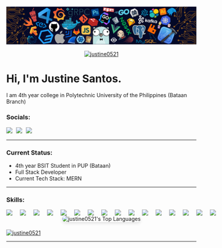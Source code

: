 ![banner](/banner.png)

<p align="center">
  <a href="https://github.com/justine0521">
    <img src="https://komarev.com/ghpvc/?username=justine0521&label=Profile%20Views&color=0e75b6&style=for-the-badge" alt="justine0521" />
  </a>
</p>

# Hi, I'm **Justine Santos**.
I am 4th year college in Polytechnic University of the Philippines (Bataan Branch)

### Socials:

<div style="display: flex; gap: 10px;">
  <a href="https://www.facebook.com/profile.php?id=100009771407385">
    <img src="https://img.shields.io/badge/Justine%20Santos-1877F2?style=for-the-badge&logo=facebook&logoColor=white" />
  </a>

  <a href="https://www.linkedin.com/in/your-profile-link">
    <img src="https://img.shields.io/badge/Justine%20Santos-0A66C2?style=for-the-badge&logo=linkedin&logoColor=white" />
  </a>

  <a href="https://www.instagram.com/your-profile-link">
    <img src="https://img.shields.io/badge/Justine%20Santos-E4405F?style=for-the-badge&logo=instagram&logoColor=white" />
  </a>
</div>


-------------------------------------------

### Current Status:

-  4th year BSIT Student in PUP (Bataan)
-  Full Stack Developer
-  Current Tech Stack: MERN

-------------------------------------------

### Skills:

<div style="display: flex; gap: 20px;>
  <img src="https://img.shields.io/badge/Html5-%23E34F26.svg?style=for-the-badge&logo=html5&logoColor=white" alt="HTML5 Badge">
  <img src="https://img.shields.io/badge/Css3-%2314354C.svg?style=for-the-badge&logo=css3&logoColor=white">
  <img src="https://img.shields.io/badge/Javascript-%23323330.svg?style=for-the-badge&logo=javascript&logoColor=%23F7DF1E">
  <img src="https://img.shields.io/badge/Php-%23777BB4.svg?style=for-the-badge&logo=php&logoColor=white">
  <img src="https://img.shields.io/badge/Java-%23007396.svg?style=for-the-badge&logo=java&logoColor=white">
  <img src="https://img.shields.io/badge/C++-%2300599C.svg?style=for-the-badge&logo=c%2B%2B&logoColor=white">
  <img src="https://img.shields.io/badge/React-%2320232a.svg?style=for-the-badge&logo=react&logoColor=%2361DAFB">
  <img src="https://img.shields.io/badge/Tailwind%20CSS-%2306B6D4.svg?style=for-the-badge&logo=tailwind-css&logoColor=white">
  <img src="https://img.shields.io/badge/Node.js-%23339933.svg?style=for-the-badge&logo=node-dot-js&logoColor=white">
  <img src="https://img.shields.io/badge/MongoDB-%2347A248.svg?style=for-the-badge&logo=mongodb&logoColor=white">
  <img src="https://img.shields.io/badge/MySQL-%2300000f.svg?style=for-the-badge&logo=mysql&logoColor=white"><img src="https://img.shields.io/badge/VS%20Code-    %23007ACC.svg?style=for-the-badge&logo=visual-studio-code&logoColor=white">
  <img src="https://img.shields.io/badge/AWS-%23232F3E.svg?style=for-the-badge&logo=amazon-aws&logoColor=white">
  <img src="https://img.shields.io/badge/Git-%23F05033.svg?style=for-the-badge&logo=git&logoColor=white">
  <img src="https://img.shields.io/badge/Github-%23181717.svg?style=for-the-badge&logo=github&logoColor=white">
  <img src="https://img.shields.io/badge/Jira-%230A0FFF.svg?style=for-the-badge&logo=jira&logoColor=white">
  <img src="https://img.shields.io/badge/Trello-%23026AA7.svg?style=for-the-badge&logo=trello&logoColor=white">
</div>

<div align="center" style="margin-bottom: 20px;">
  <img 
    src="https://github-readme-stats.vercel.app/api/top-langs?username=justine0521&show_icons=true&locale=en&layout=compact&theme=radical&title_color=0077FF&text_color=FFFFFF" 
    alt="justine0521's Top Languages" 
    style="border-radius: 10px; box-shadow: 0px 4px 8px rgba(0, 0, 0, 0.1);"
  />
</div>




<p align="left"> <a href="https://github.com/ryo-ma/github-profile-trophy"><img src="https://github-profile-trophy.vercel.app/?username=justine0521" alt="justine0521" /></a> </p>

-------------------------------------------


